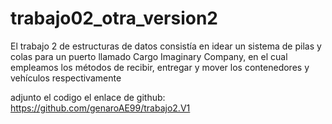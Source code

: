 # trabajo02_otra_version2
El trabajo 2 de estructuras de datos consistía en idear un sistema de pilas y colas para un puerto llamado Cargo Imaginary Company, en el cual empleamos los métodos de recibir, entregar y mover los contenedores y vehículos respectivamente

adjunto el codigo el enlace de github: https://github.com/genaroAE99/trabajo2.V1
